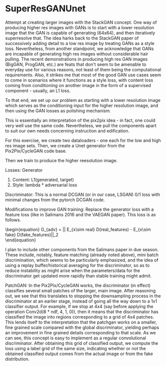 # SuperResGANUnet
Attempt at creating larger images with the StackGAN concept. 
One way of producing higher res images with GANs is to start with a lower resolution image that the GAN is capable of generating (64x64), and then iteratively superresolve that. The idea harks back to the StackGAN paper of successively adding detail to a low res image by treating GANs as a style loss. Nevertheless, from another standpoint, we acknowledge that GANs are incapable of generating high res images without considerable hair pulling. The recent demonstrations in producing high res GAN images (BigGAN, ProgGAN, etc.) are feats that don't seem to be amenable to everyday use for various reasons, not least of them being the computational requirements. Also, it strikes me that most of the good GAN use cases seem to come in scenarios where it functions as a style loss, with content loss coming from conditioning on another image in the form of a supervised component - usually, an L1 loss. 

To that end, we set up our problem as starting with a lower resolution image which serves as the conditioning input for the higher resolution image, and then using the GAN losses as polishing mechanism. 

This is essentially an interpretation of the pix2pix idea - in fact, one could very well use the same code. Nevertheless, we pull the components apart to suit our own needs concerning instruction and edification. 

For this exercise, we create two dataloaders - one each for the low and high res image sets. Then, we create a Unet generator from the Pix2Pix/CycleGAN code base. 

Then we train to produce the higher reesolution image. 

Losses:
Generator
1) Content: L1(generated, target) 
2) Style: lambda * adversarial loss 

Discriminator:
This is a normal DCGAN (or in our case, LSGAN) 0/1 loss with minimal changes from the pytorch DCGAN code. 

Modifications to improve GAN training: Replace the generator loss with a feature loss (like in Salimans 2016 and the VAEGAN paper). This loss is as follows.


\begin{equation}
G_{adv} = || E_{x\sim real} D(real_features) - E_{x\sim fake} D(fake_features)||_2   
\end{equation}

I plan to include other components from the Salimans paper in due season. These include, notably, feature matching (already noted above), mini batch discrimination, which seems to be particularly emphasized, and the idea of using a replay buffer/historical averaging for the discriminator, so as to reduce instability as might arise when the parameters/data for the discriminator get updated more rapidly than stable training might admit. 

PatchGAN: In the Pix2Pix/CycleGAN works, the discriminator (in effect) classifies several small patches of the larger, main image. After reasoning out, we see that this translates to stopping the downsampling process in the discriminator at an earlier stage, instead of going all the way down to a 1x1 classifier output. For example, if we stop at 4x4 (say before applying the operation Conv2d(8 * ndf, 4, 1, 0)), then it means that the discriminator has classified the image into regions corresponding to a grid of 4x4 patches. This lends itself to the interpretation that the patchgan works on a smaller, fine grained scale compared with the global discriminator, yielding perhaps an improvement in fine grained details corresponding to that scale. As we can see, this concept is easy to implement as a regular convolutional discriminator. After obtaining this grid of classified output, we compute the loss using a label grid of the same size, indicating whether or not the obtained classified output comes from the actual image or from the fake distribution. 
